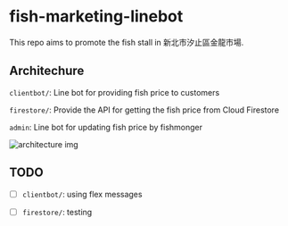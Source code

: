 # fish-marketing-linebot

This repo aims to promote the fish stall in 新北市汐止區金龍市場.

## Architechure

`clientbot/`: Line bot for providing fish price to customers

`firestore/`: Provide the API for getting the fish price from Cloud Firestore

`admin`: Line bot for updating fish price by fishmonger

![architecture img](https://github.com/yichi170/fish-marketing-linebot/statics/architecture.png)

## TODO

- [ ] `clientbot/`: using flex messages

- [ ] `firestore/`: testing
